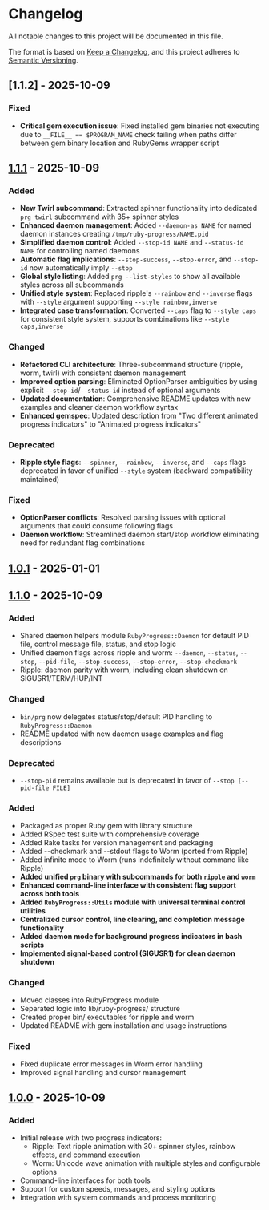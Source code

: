 # Changelog

All notable changes to this project will be documented in this file.

The format is based on [Keep a Changelog](https://keepachangelog.com/en/1.0.0/),
and this project adheres to [Semantic Versioning](https://semver.org/spec/v2.0.0.html).

## [1.1.2] - 2025-10-09

### Fixed

- **Critical gem execution issue**: Fixed installed gem binaries not executing due to `__FILE__ == $PROGRAM_NAME` check failing when paths differ between gem binary location and RubyGems wrapper script

## [1.1.1] - 2025-10-09

### Added

- **New Twirl subcommand**: Extracted spinner functionality into dedicated `prg twirl` subcommand with 35+ spinner styles
- **Enhanced daemon management**: Added `--daemon-as NAME` for named daemon instances creating `/tmp/ruby-progress/NAME.pid`
- **Simplified daemon control**: Added `--stop-id NAME` and `--status-id NAME` for controlling named daemons
- **Automatic flag implications**: `--stop-success`, `--stop-error`, and `--stop-id` now automatically imply `--stop`
- **Global style listing**: Added `prg --list-styles` to show all available styles across all subcommands
- **Unified style system**: Replaced ripple's `--rainbow` and `--inverse` flags with `--style` argument supporting `--style rainbow,inverse`
- **Integrated case transformation**: Converted `--caps` flag to `--style caps` for consistent style system, supports combinations like `--style caps,inverse`

### Changed

- **Refactored CLI architecture**: Three-subcommand structure (ripple, worm, twirl) with consistent daemon management
- **Improved option parsing**: Eliminated OptionParser ambiguities by using explicit `--stop-id`/`--status-id` instead of optional arguments
- **Updated documentation**: Comprehensive README updates with new examples and cleaner daemon workflow syntax
- **Enhanced gemspec**: Updated description from "Two different animated progress indicators" to "Animated progress indicators"

### Deprecated

- **Ripple style flags**: `--spinner`, `--rainbow`, `--inverse`, and `--caps` flags deprecated in favor of unified `--style` system (backward compatibility maintained)

### Fixed

- **OptionParser conflicts**: Resolved parsing issues with optional arguments that could consume following flags
- **Daemon workflow**: Streamlined daemon start/stop workflow eliminating need for redundant flag combinations

## [1.0.1] - 2025-01-01

## [1.1.0] - 2025-10-09

### Added

- Shared daemon helpers module `RubyProgress::Daemon` for default PID file, control message file, status, and stop logic
- Unified daemon flags across ripple and worm: `--daemon`, `--status`, `--stop`, `--pid-file`, `--stop-success`, `--stop-error`, `--stop-checkmark`
- Ripple: daemon parity with worm, including clean shutdown on SIGUSR1/TERM/HUP/INT

### Changed

- `bin/prg` now delegates status/stop/default PID handling to `RubyProgress::Daemon`
- README updated with new daemon usage examples and flag descriptions

### Deprecated

- `--stop-pid` remains available but is deprecated in favor of `--stop [--pid-file FILE]`

### Added

- Packaged as proper Ruby gem with library structure
- Added RSpec test suite with comprehensive coverage
- Added Rake tasks for version management and packaging
- Added --checkmark and --stdout flags to Worm (ported from Ripple)
- Added infinite mode to Worm (runs indefinitely without command like Ripple)
- **Added unified `prg` binary with subcommands for both `ripple` and `worm`**
- **Enhanced command-line interface with consistent flag support across both tools**
- **Added `RubyProgress::Utils` module with universal terminal control utilities**
- **Centralized cursor control, line clearing, and completion message functionality**
- **Added daemon mode for background progress indicators in bash scripts**
- **Implemented signal-based control (SIGUSR1) for clean daemon shutdown**

### Changed

- Moved classes into RubyProgress module
- Separated logic into lib/ruby-progress/ structure
- Created proper bin/ executables for ripple and worm
- Updated README with gem installation and usage instructions

### Fixed

- Fixed duplicate error messages in Worm error handling
- Improved signal handling and cursor management

## [1.0.0] - 2025-10-09

### Added

- Initial release with two progress indicators:
  - Ripple: Text ripple animation with 30+ spinner styles, rainbow effects, and command execution
  - Worm: Unicode wave animation with multiple styles and configurable options
- Command-line interfaces for both tools
- Support for custom speeds, messages, and styling options
- Integration with system commands and process monitoring

[1.1.1]: https://github.com/ttscoff/ruby-progress/releases/tag/v1.1.1
[1.1.0]: https://github.com/ttscoff/ruby-progress/releases/tag/v1.1.0
[1.0.1]: https://github.com/ttscoff/ruby-progress/releases/tag/v1.0.1
[1.0.0]: https://github.com/ttscoff/ruby-progress/releases/tag/v1.0.0
